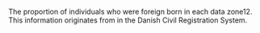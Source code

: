 The proportion of individuals who were foreign born in each data zone12. This information originates from in the Danish Civil Registration System.
